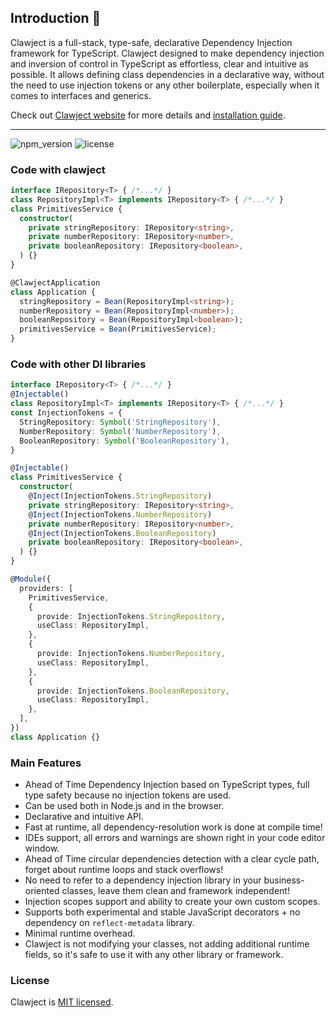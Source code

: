 ## Introduction 🚀

Clawject is a full-stack, type-safe, declarative Dependency Injection framework for TypeScript.
Clawject designed to make dependency injection and inversion of control in TypeScript as effortless,
clear and intuitive as possible.
It allows defining class dependencies in a declarative way, without the need to use injection tokens or any other boilerplate,
especially when it comes to interfaces and generics.

Check out [Clawject website](https://clawject.com/) for more details and [installation guide](https://clawject.com/docs/setup).

<hr />

![npm_version](https://img.shields.io/npm/v/%40clawject/di?style=flat-square&color=ff7aa7)
![license](https://img.shields.io/npm/l/%40clawject%2Fdi?style=flat-square)

### Code with clawject

```typescript
interface IRepository<T> { /*...*/ }
class RepositoryImpl<T> implements IRepository<T> { /*...*/ }
class PrimitivesService {
  constructor(
    private stringRepository: IRepository<string>,
    private numberRepository: IRepository<number>,
    private booleanRepository: IRepository<boolean>,
  ) {}
}

@ClawjectApplication
class Application {
  stringRepository = Bean(RepositoryImpl<string>);
  numberRepository = Bean(RepositoryImpl<number>);
  booleanRepository = Bean(RepositoryImpl<boolean>);
  primitivesService = Bean(PrimitivesService);
}
```

### Code with other DI libraries

```typescript
interface IRepository<T> { /*...*/ }
@Injectable()
class RepositoryImpl<T> implements IRepository<T> { /*...*/ }
const InjectionTokens = {
  StringRepository: Symbol('StringRepository'),
  NumberRepository: Symbol('NumberRepository'),
  BooleanRepository: Symbol('BooleanRepository'),
}

@Injectable()
class PrimitivesService {
  constructor(
    @Inject(InjectionTokens.StringRepository)
    private stringRepository: IRepository<string>,
    @Inject(InjectionTokens.NumberRepository)
    private numberRepository: IRepository<number>,
    @Inject(InjectionTokens.BooleanRepository)
    private booleanRepository: IRepository<boolean>,
  ) {}
}

@Module({
  providers: [
    PrimitivesService,
    {
      provide: InjectionTokens.StringRepository,
      useClass: RepositoryImpl,
    },
    {
      provide: InjectionTokens.NumberRepository,
      useClass: RepositoryImpl,
    },
    {
      provide: InjectionTokens.BooleanRepository,
      useClass: RepositoryImpl,
    },
  ],
})
class Application {}
```

### Main Features

- Ahead of Time Dependency Injection based on TypeScript types, full type safety because no injection tokens are used.
- Can be used both in Node.js and in the browser.
- Declarative and intuitive API.
- Fast at runtime, all dependency-resolution work is done at compile time!
- IDEs support, all errors and warnings are shown right in your code editor window.
- Ahead of Time circular dependencies detection with a clear cycle path, forget about runtime loops and stack overflows!
- No need to refer to a dependency injection library in your business-oriented classes, leave them clean and framework independent!
- Injection scopes support and ability to create your own custom scopes.
- Supports both experimental and stable JavaScript decorators + no dependency on `reflect-metadata` library.
- Minimal runtime overhead.
- Clawject is not modifying your classes, not adding additional runtime fields, so it's safe to use it with any other library or framework.

### License

Clawject is [MIT licensed](https://github.com/clawject/clawject/blob/main/LICENSE).
